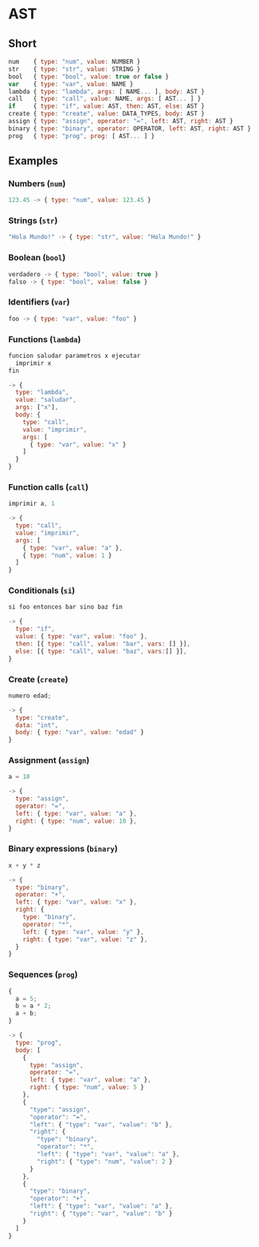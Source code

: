 # AST

## Short

```javascript
num    { type: "num", value: NUMBER }
str    { type: "str", value: STRING }
bool   { type: "bool", value: true or false }
var    { type: "var", value: NAME }
lambda { type: "lambda", args: [ NAME... ], body: AST }
call   { type: "call", value: NAME, args: [ AST... ] }
if     { type: "if", value: AST, then: AST, else: AST }
create { type: "create", value: DATA_TYPES, body: AST }
assign { type: "assign", operator: "=", left: AST, right: AST }
binary { type: "binary", operator: OPERATOR, left: AST, right: AST }
prog   { type: "prog", prog: [ AST... ] }
```

## Examples

### Numbers (`num`)

```javascript
123.45 -> { type: "num", value: 123.45 }
```

### Strings (`str`)

```javascript
"Hola Mundo!" -> { type: "str", value: "Hola Mundo!" }
```

### Boolean (`bool`)

```javascript
verdadero -> { type: "bool", value: true }
falso -> { type: "bool", value: false }
```

### Identifiers (`var`)

```javascript
foo -> { type: "var", value: "foo" }
```

### Functions (`lambda`)

```javascript
funcion saludar parametros x ejecutar
  imprimir x
fin

-> {
  type: "lambda",
  value: "saludar",
  args: ["x"],
  body: {
    type: "call",
    value: "imprimir",
    args: [
      { type: "var", value: "x" }
    ]
  }
}
```

### Function calls (`call`)

```javascript
imprimir a, 1

-> {
  type: "call",
  value: "imprimir",
  args: [
    { type: "var", value: "a" },
    { type: "num", value: 1 }
  ]
}
```

### Conditionals (`si`)

```javascript
si foo entonces bar sino baz fin

-> {
  type: "if",
  value: { type: "var", value: "foo" },
  then: [{ type: "call", value: "bar", vars: [] }],
  else: [{ type: "call", value: "baz", vars:[] }],
}
```

### Create (`create`)

```javascript
numero edad;

-> {
  type: "create",
  data: "int",
  body: { type: "var", value: "edad" }
}
```

### Assignment (`assign`)

```javascript
a = 10

-> {
  type: "assign",
  operator: "=",
  left: { type: "var", value: "a" },
  right: { type: "num", value: 10 },
}
```

### Binary expressions (`binary`)

```javascript
x + y * z

-> {
  type: "binary",
  operator: "+",
  left: { type: "var", value: "x" },
  right: {
    type: "binary",
    operator: "*",
    left: { type: "var", value: "y" },
    right: { type: "var", value: "z" },
  }
}
```

### Sequences (`prog`)

```javascript
{
  a = 5;
  b = a * 2;
  a + b;
}

-> {
  type: "prog",
  body: [
    {
      type: "assign",
      operator: "=",
      left: { type: "var", value: "a" },
      right: { type: "num", value: 5 }
    },
    {
      "type": "assign",
      "operator": "=",
      "left": { "type": "var", "value": "b" },
      "right": {
        "type": "binary",
        "operator": "*",
        "left": { "type": "var", "value": "a" },
        "right": { "type": "num", "value": 2 }
      }
    },
    {
      "type": "binary",
      "operator": "+",
      "left": { "type": "var", "value": "a" },
      "right": { "type": "var", "value": "b" }
    }
  ]
}
```
